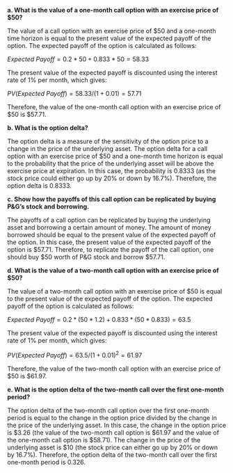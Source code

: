 

**a. What is the value of a one-month call option with an exercise price of $50?**

The value of a call option with an exercise price of $50 and a one-month time horizon is equal to the present value of the expected payoff of the option. The expected payoff of the option is calculated as follows: 

$Expected \ Payoff = 0.2 * 50 + 0.833 * 50 = 58.33$ 

The present value of the expected payoff is discounted using the interest rate of 1% per month, which gives: 

$PV (Expected \ Payoff) = 58.33 / (1 + 0.01) = 57.71$ 

Therefore, the value of the one-month call option with an exercise price of $50 is $57.71.

**b. What is the option delta?**

The option delta is a measure of the sensitivity of the option price to a change in the price of the underlying asset. The option delta for a call option with an exercise price of $50 and a one-month time horizon is equal to the probability that the price of the underlying asset will be above the exercise price at expiration. In this case, the probability is 0.8333 (as the stock price could either go up by 20% or down by 16.7%). Therefore, the option delta is 0.8333.

**c. Show how the payoffs of this call option can be replicated by buying P&G’s stock and borrowing.**

The payoffs of a call option can be replicated by buying the underlying asset and borrowing a certain amount of money. The amount of money borrowed should be equal to the present value of the expected payoff of the option. In this case, the present value of the expected payoff of the option is $57.71. Therefore, to replicate the payoff of the call option, one should buy $50 worth of P&G stock and borrow $57.71.

**d. What is the value of a two-month call option with an exercise price of $50?**

The value of a two-month call option with an exercise price of $50 is equal to the present value of the expected payoff of the option. The expected payoff of the option is calculated as follows: 

$Expected \ Payoff = 0.2 * (50 * 1.2) + 0.833 * (50 * 0.833) = 63.5$ 

The present value of the expected payoff is discounted using the interest rate of 1% per month, which gives: 

$PV (Expected \ Payoff) = 63.5 / (1 + 0.01)^2 = 61.97$ 

Therefore, the value of the two-month call option with an exercise price of $50 is $61.97.

**e. What is the option delta of the two-month call over the first one-month period?**

The option delta of the two-month call option over the first one-month period is equal to the change in the option price divided by the change in the price of the underlying asset. In this case, the change in the option price is $3.26 (the value of the two-month call option is $61.97 and the value of the one-month call option is $58.71). The change in the price of the underlying asset is $10 (the stock price can either go up by 20% or down by 16.7%). Therefore, the option delta of the two-month call over the first one-month period is 0.326.